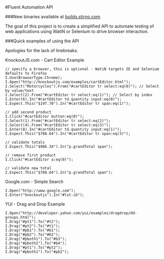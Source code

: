 #Fluent Automation API

###New binaries available at [builds.stirno.com](http://builds.stirno.com/fluentautomation/).

The goal of this project is to create a simplified API to automate testing of web applications using WatiN or Selenium to drive browser interaction.

###Quick examples of using the API

Apologies for the lack of linebreaks. 

KnockoutJS.com - Cart Editor Example

	// specify a browser, this is optional - WatiN targets IE and Selenium defaults to Firefox
	I.Use(BrowserType.Chrome);
	I.Open("http://knockoutjs.com/examples/cartEditor.html");
	I.Select("Motorcycles").From("#cartEditor tr select:eq(0)"); // Select by value/text
	I.Select(2).From("#cartEditor tr select:eq(1)"); // Select by index
	I.Enter(6).In("#cartEditor td.quantity input:eq(0)");
	I.Expect.This("$197.70").In("#cartEditor tr span:eq(1)");
	
	// add second product
	I.Click("#cartEditor button:eq(0)");
	I.Select(1).From("#cartEditor tr select:eq(2)");
	I.Select(4).From("#cartEditor tr select:eq(3)");
	I.Enter(8).In("#cartEditor td.quantity input:eq(1)");
	I.Expect.This("$788.64").In("#cartEditor tr span:eq(3)");
	
	// validate totals
	I.Expect.This("$986.34").In("p.grandTotal span");
	
	// remove first product
	I.Click("#cartEditor a:eq(0)");
	
	// validate new total
	I.Expect.This("$788.64").In("p.grandTotal span");

Google.com - Simple Search

	I.Open("http://www.google.com");
	I.Enter("knockoutjs").In("#lst-ib");

YUI - Drag and Drop Example

	I.Open("http://developer.yahoo.com/yui/examples/dragdrop/dd-groups.html");
	I.Drag("#pt1").To("#t2");
	I.Drag("#pt2").To("#t1");
	I.Drag("#pb1").To("#b1");
	I.Drag("#pb2").To("#b2");
	I.Drag("#pboth1").To("#b3");
	I.Drag("#pboth2").To("#b4");
	I.Drag("#pt1").To("#pt2");
	I.Drag("#pboth1").To("#pb2");